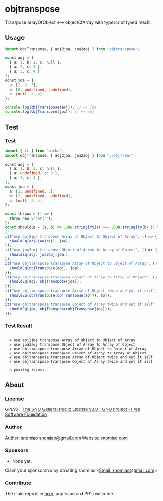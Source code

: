 # objtranspose

Transpose arrayOfObject <==> objectOfArray with typescript typed result.

## Usage

```typescript
import objTranspose, { aoj2joa, joa2aoj } from "objtranspose";

const aoj = [
  { a: 1, b: 2, c: null },
  { a: 2, c: 3 },
  { a: 3, c: 4 },
];
const joa = {
  a: [1, 2, 3],
  b: [2, undefined, undefined],
  c: [null, 3, 4],
};

console.log(objTransipose(aoj)); // => joa
console.log(objTranspose(joa)); // => aoj
```

## Test

### [Test](src/objTrans.test.ts)

```typescript
import { it } from "mocha";
import objTranspose, { aoj2joa, joa2aoj } from "./objTrans";

const aoj = [
  { a: 1, b: 2, c: null },
  { a: undefined, c: 3 },
  { a: 3, c: 4 },
];
const joa = {
  a: [1, undefined, 3],
  b: [2, undefined, undefined],
  c: [null, 3, 4],
};

const throws = () => {
  throw new Error("");
};
const shouldEq = (a, b) => JSON.stringify(a) === JSON.stringify(b) || throws();
//
it("use aoj2joa transpose Array of Object to Object of Array", () => {
  shouldEq(aoj2joa(aoj), joa);
});
it("use joa2aoj transpose Object of Array to Array of Object", () => {
  shouldEq(aoj, joa2aoj(joa));
});
it("use objtranspose transpose Array of Object to Object of Array", () => {
  shouldEq(objTranspose(aoj), joa);
});
it("use objtranspose transpose Object of Array to Array of Object", () => {
  shouldEq(aoj, objTranspose(joa));
});
it("use objtranspose transpose Array of Object twice and get it self", () => {
  shouldEq(objTranspose(objTranspose(aoj)), aoj);
});
it("use objtranspose transpose Object of Array twice and get it self", () => {
  shouldEq(joa, objTranspose(objTranspose(joa)));
});
```

### Test Result

```plaintext

  ✔ use aoj2joa transpose Array of Object to Object of Array
  ✔ use joa2aoj transpose Object of Array to Array of Object
  ✔ use objtranspose transpose Array of Object to Object of Array
  ✔ use objtranspose transpose Object of Array to Array of Object
  ✔ use objtranspose transpose Array of Object twice and get it self
  ✔ use objtranspose transpose Object of Array twice and get it self

  6 passing (17ms)

```
## About

### License

GPLv3 - [The GNU General Public License v3.0 - GNU Project - Free Software Foundation](https://www.gnu.org/licenses/gpl-3.0.en.html)

### Author

Author: snomiao <snomiao@gmail.com>
Website: [snomiao.com](https://snomiao.com)

### Sponsors

- None yet.

Claim your sponsorship by donating snomiao <[Email: snomiao@gmail.com](mailto:snomiao@gmail.com)>

### Contribute

The main repo is in [here](https://github.com/snomiao/js#readme), any issue and PR's welcome.
